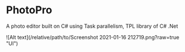 # PhotoPro
A photo editor built on C# using Task parallelism, TPL library of C# .Net

![Alt text](/relative/path/to/Screenshot 2021-01-16 212719.png?raw=true "UI")
